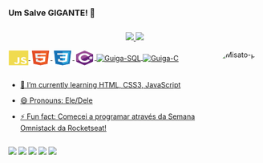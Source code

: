 ### Um Salve GIGANTE! 👋

##

<div align="center">
  <a href="https://github.com/Guiermis">
  <img height="180em" src="https://github-readme-stats.vercel.app/api?username=Guiermis&show_icons=true&theme=tokyonight&include_all_commits=true&count_private=true"/>
  <img height="180em" src="https://github-readme-stats.vercel.app/api/top-langs/?username=Guiermis&layout=compact&langs_count=7&theme=tokyonight"/>
</div>
<div style="display: inline_block"><br>
  <img align="center" alt="Guiga-Js" height="30" width="40" src="https://raw.githubusercontent.com/devicons/devicon/master/icons/javascript/javascript-plain.svg">
  <img align="center" alt="Guiga-HTML" height="30" width="40" src="https://raw.githubusercontent.com/devicons/devicon/master/icons/html5/html5-original.svg">
  <img align="center" alt="Guiga-CSS" height="30" width="40" src="https://raw.githubusercontent.com/devicons/devicon/master/icons/css3/css3-original.svg">
  <img align="center" alt="Guiga-Csharp" height="30" width="40" src="https://raw.githubusercontent.com/devicons/devicon/master/icons/csharp/csharp-original.svg">
  <img align="center" alt="Guiga-SQL" height="30" width="40" src="https://cdn.jsdelivr.net/gh/devicons/devicon/icons/mysql/mysql-original.svg">
  <img align="center" alt="Guiga-C" height="30" width="40" src="https://cdn.jsdelivr.net/gh/devicons/devicon/icons/c/c-original.svg">
  <img align="right" alt="Misato-pic" height="150" style="border-radius:50px;" src="https://i.pinimg.com/564x/81/8a/25/818a255c7d3bda1bcb554ee08e2c0980.jpg">
</div>
  
  ##
  
- 🌱 I’m currently learning HTML, CSS3, JavaScript
- 😄 Pronouns: Ele/Dele
- ⚡ Fun fact: Comecei a programar através da Semana Omnistack da Rocketseat!
  
  ##
 
<div> 
  <a href="https://www.instagram.com/guiermis/" target="_blank"><img src="https://img.shields.io/badge/-Instagram-%23E4405F?style=for-the-badge&logo=instagram&logoColor=white" target="_blank"></a>
  <a href = "mailto:guilhermerodrigues717@yahoo.com"><img src="https://img.shields.io/badge/-Gmail-%23333?style=for-the-badge&logo=gmail&logoColor=white" target="_blank"></a>
  <a href="https://www.linkedin.com/in/guilherme-oliveira-975767213/" target="_blank"><img src="https://img.shields.io/badge/-LinkedIn-%230077B5?style=for-the-badge&logo=linkedin&logoColor=white" target="_blank"></a> 
  <a href="https://twitter.com/guiermis" target="_blank"><img src="https://img.shields.io/badge/Twitter-1DA1F2?style=for-the-badge&logo=twitter&logoColor=white" target="_blank"></a> 
  <a href="https://www.facebook.com/Guiermis" target="_blank"><img src="https://img.shields.io/badge/Facebook-1877F2?style=for-the-badge&logo=facebook&logoColor=white" target="_blank"></a> 
  
  </div>
<!--
**Guiermis/Guiermis** is a ✨ _special_ ✨ repository because its `README.md` (this file) appears on your GitHub profile.

Here are some ideas to get you started:

- 🌱 I’m currently learning HTML, CSS3, JavaScript
- 😄 Pronouns: Ele/Dele
- ⚡ Fun fact: Comecei a programar através da Semana Omnistack da Rocketseat!
-->
